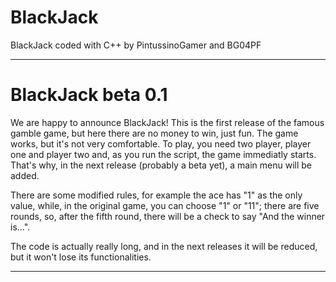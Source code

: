 # BlackJack
BlackJack coded with C++ by PintussinoGamer and BG04PF


---------------------------------------------------------------------------------------------------------------------
# BlackJack beta 0.1
We are happy to announce BlackJack!
This is the first release of the famous gamble game, but here there are no money to win, just fun.
The game works, but it's not very comfortable.
To play, you need two player, player one and player two and, as you run the script, the game immediatly starts.
That's why, in the next release (probably a beta yet), a main menu will be added.

There are some modified rules, for example the ace has "1" as the only value, while, in the original game, you can choose "1" or "11"; there are five rounds, so, after the fifth round, there will be a check to say "And the winner is...".

The code is actually really long, and in the next releases it will be reduced, but it won't lose its functionalities.

---------------------------------------------------------------------------------------------------------------------
